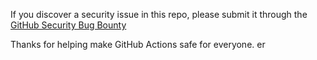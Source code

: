 If you discover a security issue in this repo, please submit it through the [GitHub Security Bug Bounty](https://hackerone.com/github)

Thanks for helping make GitHub Actions safe for everyone.
er
